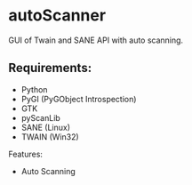 autoScanner
===========

GUI of Twain and SANE API with auto scanning.

Requirements:
------------
* Python
* PyGI (PyGObject Introspection)
 * GTK
* pyScanLib
 * SANE (Linux)
 * TWAIN (Win32)


Features:
* Auto Scanning
